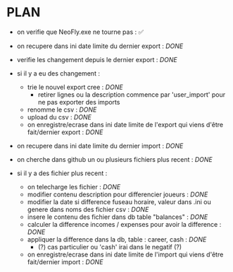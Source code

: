# PLAN
- on verifie que NeoFly.exe ne tourne pas : :white_check_mark:
- on recupere dans ini date limite du dernier export : *DONE*
- verifie les changement depuis le dernier export : *DONE*
- si il y a eu des changement :
    - trie le nouvel export cree : *DONE*
        - retirer lignes ou la description commence par 'user_import' pour ne pas exporter des imports
    - renomme le csv : *DONE*
    - upload du csv : *DONE*
    - on enregistre/ecrase dans ini date limite de l'export qui viens d'être fait/dernier export : *DONE*


- on recupere dans ini date limite du dernier import : *DONE*
- on cherche dans github un ou plusieurs fichiers plus recent : *DONE*
- si il y a des fichier plus recent : 
    - on telecharge les fichier : *DONE*
    - modifier contenu description pour differencier joueurs : *DONE*
    - modifier la date si difference fuseau horaire, valeur dans .ini ou genere dans noms des fichier csv : *DONE*
    - insere le contenu des fichier dans db table "balances" : *DONE*
    - calculer la difference incomes / expenses pour avoir la difference : *DONE*
    - appliquer la difference dans la db, table : career, cash : *DONE*
        - (?) cas particulier ou 'cash' irai dans le negatif (?)
    - on enregistre/ecrase dans ini date limite de l'import qui viens d'être fait/dernier import : *DONE*

